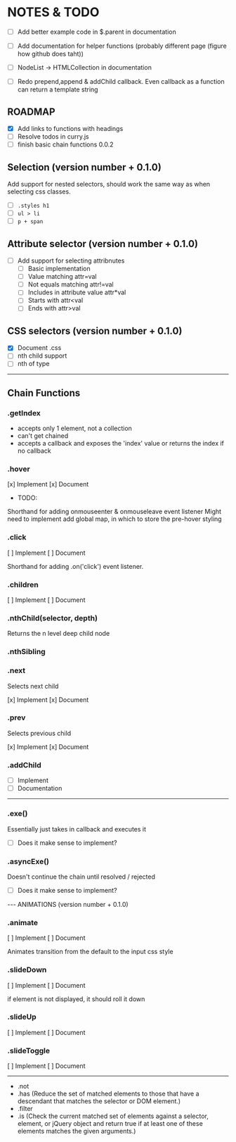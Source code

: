 # NOTES & TODO

- [ ] Add better example code in $.parent in documentation
- [ ] Add documentation for helper functions (probably different page (figure how github does taht))
- [ ] NodeList -> HTMLCollection in documentation

- [ ] Redo prepend,append & addChild callback. Even callback as a function can return a template string

## ROADMAP

- [x] Add links to functions with headings
- [ ] Resolve todos in curry.js
- [ ] finish basic chain functions 0.0.2

## Selection (version number + 0.1.0)

Add support for nested selectors, should work the same way as when selecting css classes.

- [ ] `.styles h1`
- [ ] `ul > li`
- [ ] `p + span`

## Attribute selector (version number + 0.1.0)

- [ ] Add support for selecting attribnutes
  - [ ] Basic implementation
  - [ ] Value matching attr=val
  - [ ] Not equals matching attr!=val
  - [ ] Includes in attribute value attr\*val
  - [ ] Starts with attr<val
  - [ ] Ends with attr>val

## CSS selectors (version number + 0.1.0)

- [x] Document .css
- [ ] nth child support
- [ ] nth of type

---

## Chain Functions

### .getIndex

- accepts only 1 element, not a collection
- can't get chained
- accepts a callback and exposes the 'index' value or returns the index if no callback

### .hover

[x] Implement
[x] Document

- TODO:

Shorthand for adding onmouseenter & onmouseleave event listener
Might need to implement add global map, in which to store the pre-hover styling

### .click

[ ] Implement
[ ] Document

Shorthand for adding .on('click') event listener.

### .children

[ ] Implement
[ ] Document

### .nthChild(selector, depth)

Returns the n level deep child node

### .nthSibling

### .next

Selects next child

[x] Implement
[x] Document

### .prev

Selects previous child

[x] Implement
[x] Document

### .addChild

- [ ] Implement
- [ ] Documentation

---

### .exe()

Essentially just takes in callback and executes it

- [ ] Does it make sense to implement?

### .asyncExe()

Doesn't continue the chain until resolved / rejected

- [ ] Does it make sense to implement?

--- ANIMATIONS (version number + 0.1.0)

### .animate

[ ] Implement
[ ] Document

Animates transition from the default to the input css style

### .slideDown

[ ] Implement
[ ] Document

if element is not displayed, it should roll it down

### .slideUp

[ ] Implement
[ ] Document

### .slideToggle

[ ] Implement
[ ] Document

---

- .not
- .has (Reduce the set of matched elements to those that have a descendant that matches the selector or DOM element.)
- .filter
- .is (Check the current matched set of elements against a selector, element, or jQuery object and return true if at least one of these elements matches the given arguments.)
